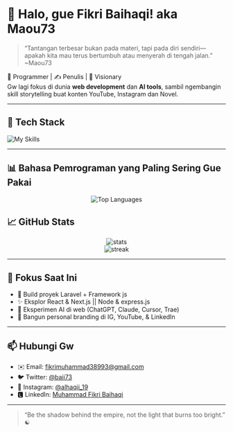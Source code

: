 # 👋 Halo, gue Fikri Baihaqi! aka Maou73

> “Tantangan terbesar bukan pada materi, tapi pada diri sendiri—apakah kita mau terus bertumbuh atau menyerah di tengah jalan.” ~Maou73

🧠 Programmer | ✍️ Penulis | 🚀 Visionary  
Gw lagi fokus di dunia **web development** dan **AI tools**, sambil ngembangin skill storytelling buat konten YouTube, Instagram dan Novel.

---

## 🔧 Tech Stack

![My Skills](https://skillicons.dev/icons?i=html,css,tailwind,js,ts,php,c,laravel,react,nextjs,nuxtjs,express,vue,nodejs,postgres,mysql,postman,git,github,vscode,figma)

---
## 📊 Bahasa Pemrograman yang Paling Sering Gue Pakai

<p align="center">
  <img src="https://github-readme-stats.vercel.app/api/top-langs/?username=FikriBaihaqi73&layout=compact&theme=tokyonight" alt="Top Languages" />
</p>

## 📈 GitHub Stats

<p align="center">
  <img src="https://github-readme-stats.vercel.app/api?username=FikriBaihaqi73&show_icons=true&theme=tokyonight" alt="stats" />
  <br />
  <img src="https://github-readme-streak-stats.herokuapp.com/?user=FikriBaihaqi73&theme=tokyonight" alt="streak" />
</p>

---

## 🎯 Fokus Saat Ini
- 🔨 Build proyek Laravel + Framework js
- ✨ Eksplor React & Next.js || Node & express.js
- 🧪 Eksperimen AI di web (ChatGPT, Claude, Cursor, Trae)
- 🎥 Bangun personal branding di IG, YouTube, & LinkedIn

---

## 📫 Hubungi Gw

- ✉️ Email: fikrimuhammad38993@gmail.com  
- 🐦 Twitter: [@baii73](https://x.com/baii73?t=KhhI-uWjM3Uq16k_Vyg7-Q&s=09)  
- 📸 Instagram: [@alhaqii_19](https://www.instagram.com/alhaqii_19?igsh=eXZka29mYTVnbGV2)
- 🅻 LinkedIn: [Muhammad Fikri Baihaqi](www.linkedin.com/in/muhammad-fikri-baihaqi-b70373334)

---

> “Be the shadow behind the empire, not the light that burns too bright.” ☯️
